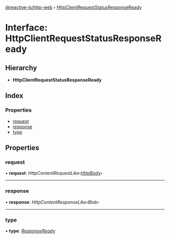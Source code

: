 [@reactive-js/http-web](../README.md) › [HttpClientRequestStatusResponseReady](httpclientrequeststatusresponseready.md)

# Interface: HttpClientRequestStatusResponseReady

## Hierarchy

* **HttpClientRequestStatusResponseReady**

## Index

### Properties

* [request](httpclientrequeststatusresponseready.md#request)
* [response](httpclientrequeststatusresponseready.md#response)
* [type](httpclientrequeststatusresponseready.md#type)

## Properties

###  request

• **request**: *HttpContentRequestLike‹[HttpBody](../README.md#httpbody)›*

___

###  response

• **response**: *HttpContentResponseLike‹Blob›*

___

###  type

• **type**: *[ResponseReady](../enums/httpclientrequeststatustype.md#responseready)*

